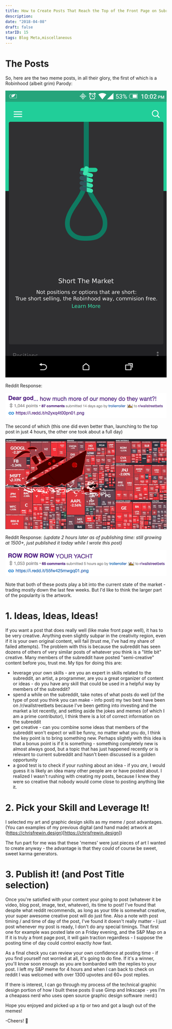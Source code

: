 ```yaml
---
title: How to Create Posts That Reach the Top of the Front Page on Subreddits (And How I Created Two of Them for /r/wallstreetbets)
description:
date: "2018-04-08"
draft: false
starID: 15
tags: Blog Meta,miscellaneous
---
```


# The Posts

So, here are the two meme posts, in all their glory, the first of which is a Robinhood (albeit grim) Parody:

![First post that made it to the front page.](robinhood_parody.png)

Reddit Response:

![First front page post response.](deargod.png)

The second of which (this one did even better than, launching to the top post in just 4 hours, the other one took about a full day)

![Second post that made it to the front page.](sandp_parody.png)

Reddit Response: _(update 2 hours later as of publishing time: still growing at 1500+, just published it today while I wrote this post)_

![Second front page post response.](rowrowrow.png)

Note that both of these posts play a bit into the current state of the market - trading mostly down the last few weeks. But I'd like to think the larger part of the popularity is the artwork.

# 1. Ideas, Ideas, Ideas!

If you want a post that does really well (like make front page well), it has to be very creative. Anything even slightly subpar in the creativity region, even if it is your own original content, will fail (trust me, I've had my share of failed attempts). The problem with this is because the subreddit has seen dozens of others of very similar posts of whatever you think is a "little bit" creative. Many members of the subreddit have posted "semi-creative" content before you, trust me. My tips for doing this are:

- leverage your own skills - are you an expert in skills related to the subreddit, an artist, a programmer, are you a great organizer of content or ideas - do you have any skill that could be used in a helpful way by members of the subreddit?
- spend a while on the subreddit, take notes of what posts do well (of the type of post you think you can make - info post) my two best have been on /r/wallstreetbets because I've been getting into investing and the market a lot recently, and setting aside the jokes and memes (of which I am a prime contributor), I think there is a lot of correct information on the subreddit
- get creative - can you combine some ideas that members of the subreddit won't expect or will be funny, no matter what you do, I think the key point is to bring something new. Perhaps slightly with this idea is that a bonus point is if it is something - something completely new is almost always good, but a topic that has just happened recently or is relevant to current subreddit and hasn't been discussed is a golden opportunity
- a good test is to check if your rushing about an idea - if you _are_, I would guess it is likely an idea many other people are or have posted about. I realized I wasn't rushing with creating my posts, because I knew they were so creative that nobody would come close to posting anything like it.

# 2. Pick your Skill and Leverage It!

I selected my art and graphic design skills as my meme / post advantages. (You can examples of my previous digital (and hand made) artwork at (https://chrisfrewin.design)[https://chrisfrewin.design])

The fun part for me was that these 'memes' were just pieces of art I wanted to create anyway - the advantage is that they could of course be sweet, sweet karma generators.

# 3. Publish it! (and Post Title selection)

Once you're satisfied with your content your going to post (whatever it be video, blog post, image, text, whatever), its time to post! I've found that despite what reddit recommends, as long as your title is somewhat creative, your super awesome creative post will do just fine. Also a note with post timing / and time of day of the post, I've found it doesn't really matter - I just post whenever my post is ready, I don't do any special timings. That first one for example was posted late on a Friday evening, and the S&P Map on a  If it is truly a front page post, it will gain traction regardless - I suppose the posting time of day could control exactly _how_ fast.

As a final check you can review your own confidence at posting time - if you find yourself not worried at all, it's going to do fine. If it's a winner, you'll know soon enough as you are bombarded with the replies to your post. I left my S&P meme for 4 hours and when I can back to check on reddit I was welcomed with over 1300 upvotes and 60+ post replies.

If there is interest, I can go through my process of the technical graphic design portion of how I built these posts (I use Gimp and Inkscape - yes I'm a cheapass nerd who uses open source graphic design software :nerd:)

Hope you enjoyed and picked up a tip or two and got a laugh out of the memes!

-Cheers! 🍺
